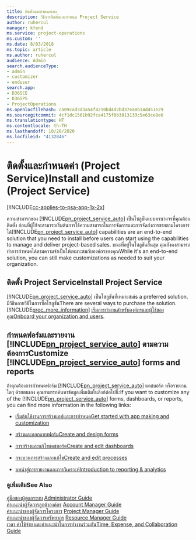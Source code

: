 ```yaml
---
title: ติดตั้งและกำหนดเอง
description: วิธีการติดตั้งและกำหนด Project Service
author: ruhercul
manager: kfend
ms.service: project-operations
ms.custom: ''
ms.date: 8/03/2018
ms.topic: article
ms.author: ruhercul
audience: Admin
search.audienceType:
- admin
- customizer
- enduser
search.app:
- D365CE
- D365PS
- ProjectOperations
ms.openlocfilehash: ca09cad3d3a54f4210bd4d2bd37ea0b14d451e29
ms.sourcegitcommit: 4cf1dc1561b92fca4175f0b3813133c5e63ce8e6
ms.translationtype: HT
ms.contentlocale: th-TH
ms.lasthandoff: 10/28/2020
ms.locfileid: "4132846"
---
```

# <a name="install-and-customize-project-service"></a><span data-ttu-id="a864f-103">ติดตั้งและกำหนดค่า (Project Service)</span><span class="sxs-lookup"><span data-stu-id="a864f-103">Install and customize (Project Service)</span></span>

[!INCLUDE[cc-applies-to-psa-app-1x-2x](../includes/cc-applies-to-psa-app-1x-2x.md)]

<span data-ttu-id="a864f-104">ความสามารถของ [!INCLUDE[pn_project_service_auto](../includes/pn-project-service-auto.md)] เป็นโซลูชันแบบครบวงจรที่คุณต้องติดตั้ง ก่อนที่ผู้ใช้จะสามารถเริ่มต้นการใช้ความสามารถในการจัดการและการจัดส่งการขายตามโครงการได้</span><span class="sxs-lookup"><span data-stu-id="a864f-104">[!INCLUDE[pn_project_service_auto](../includes/pn-project-service-auto.md)] capabilities are an end-to-end solution that you need to install before users can start using the capabilities to manage and deliver project-based sales.</span></span> <span data-ttu-id="a864f-105">ขณะที่อยู่ในโซลูชันสิ้นสุด คุณยังคงสามารถทำการกำหนดได้ตามความจำเป็นให้เหมาะสมกับองค์กรของคุณ</span><span class="sxs-lookup"><span data-stu-id="a864f-105">While it's an end-to-end solution, you can still make customizations as needed to suit your organization.</span></span>  
<!-- TODO: I expect to find the information on how to get and install this here. Please find that and add it here. Same for Project Service.--> 
  
## <a name="install-project-service"></a><span data-ttu-id="a864f-106">ติดตั้ง Project Service</span><span class="sxs-lookup"><span data-stu-id="a864f-106">Install Project Service</span></span>  
 [!INCLUDE[pn_project_service_auto](../includes/pn-project-service-auto.md)] <span data-ttu-id="a864f-107">เป็นโซลูชันที่เหมาะสม</span><span class="sxs-lookup"><span data-stu-id="a864f-107">is a preferred solution.</span></span> <span data-ttu-id="a864f-108">มีวิธีหลายวิธีในการซื้อโซลูชัน</span><span class="sxs-lookup"><span data-stu-id="a864f-108">There are several ways to purchase the solution.</span></span> [!INCLUDE[proc_more_information](../includes/proc-more-information.md)] <span data-ttu-id="a864f-109">[เริ่มการทำงานสำหรับองค์กรและผู้ใช้ของคุณ](https://docs.microsoft.com/dynamics365/customerengagement/on-premises/admin/onboard-your-organization-and-users-to-dynamics-365-online)</span><span class="sxs-lookup"><span data-stu-id="a864f-109">[Onboard your organization and users](https://docs.microsoft.com/dynamics365/customerengagement/on-premises/admin/onboard-your-organization-and-users-to-dynamics-365-online).</span></span>  
  
## <a name="customize-pn_project_service_auto-forms-and-reports"></a><span data-ttu-id="a864f-110">กำหนดฟอร์มและรายงาน [!INCLUDE[pn_project_service_auto](../includes/pn-project-service-auto.md)] ตามความต้องการ</span><span class="sxs-lookup"><span data-stu-id="a864f-110">Customize [!INCLUDE[pn_project_service_auto](../includes/pn-project-service-auto.md)] forms and reports</span></span>  
 <span data-ttu-id="a864f-111">ถ้าคุณต้องการกำหนดฟอร์ม [!INCLUDE[pn_project_service_auto](../includes/pn-project-service-auto.md)] แดชบอร์ด หรือรายงานใดๆ ด้วยตนเอง คุณสามารถค้นหาข้อมูลเพิ่มเติมในลิงก์ต่อไปนี้:</span><span class="sxs-lookup"><span data-stu-id="a864f-111">If you want to customize any of the [!INCLUDE[pn_project_service_auto](../includes/pn-project-service-auto.md)] forms, dashboards, or reports, you can find more information in the following links:</span></span>  
  
- [<span data-ttu-id="a864f-112">เริ่มต้นใช้งานการสร้างแอปและการกำหนด</span><span class="sxs-lookup"><span data-stu-id="a864f-112">Get started with app making and customization</span></span>](https://docs.microsoft.com/dynamics365/customerengagement/on-premises/customize/getting-started-customization)  
  
- [<span data-ttu-id="a864f-113">สร้างและออกแบบฟอร์ม</span><span class="sxs-lookup"><span data-stu-id="a864f-113">Create and design forms</span></span>](https://docs.microsoft.com/dynamics365/customerengagement/on-premises/customize/create-design-forms)  
  
- [<span data-ttu-id="a864f-114">การสร้างและแก้ไขแดชบอร์ด</span><span class="sxs-lookup"><span data-stu-id="a864f-114">Create and edit dashboards</span></span>](https://docs.microsoft.com/dynamics365/customerengagement/on-premises/customize/create-edit-dashboards)  
  
- [<span data-ttu-id="a864f-115">กระบวนการสร้างและแก้ไข</span><span class="sxs-lookup"><span data-stu-id="a864f-115">Create and edit processes</span></span>](https://docs.microsoft.com/dynamics365/customerengagement/on-premises/customize/guide-staff-through-common-tasks-processes)  
  
- [<span data-ttu-id="a864f-116">บทนำสู่การรายงานและการวิเคราะห์</span><span class="sxs-lookup"><span data-stu-id="a864f-116">Introduction to reporting & analytics</span></span>](https://docs.microsoft.com/dynamics365/customerengagement/on-premises/analytics/reporting-analytics-with-dynamics-365)  
  
### <a name="see-also"></a><span data-ttu-id="a864f-117">ดูเพิ่มเติม</span><span class="sxs-lookup"><span data-stu-id="a864f-117">See Also</span></span>  
 <span data-ttu-id="a864f-118">[คู่มือของผู้ดูแลระบบ](../psa/admin-guide.md) </span><span class="sxs-lookup"><span data-stu-id="a864f-118">[Administrator Guide](../psa/admin-guide.md) </span></span>  
 <span data-ttu-id="a864f-119">[คำแนะนำผู้จัดการลูกค้าองค์กร](../psa/account-manager-guide.md) </span><span class="sxs-lookup"><span data-stu-id="a864f-119">[Account Manager Guide](../psa/account-manager-guide.md) </span></span>  
 <span data-ttu-id="a864f-120">[คำแนะนำของผู้จัดการโครงการ](../psa/project-manager-guide.md) </span><span class="sxs-lookup"><span data-stu-id="a864f-120">[Project Manager Guide](../psa/project-manager-guide.md) </span></span>  
 <span data-ttu-id="a864f-121">[คำแนะนำของผู้จัดการทรัพยากร](../psa/resource-manager-guide.md) </span><span class="sxs-lookup"><span data-stu-id="a864f-121">[Resource Manager Guide](../psa/resource-manager-guide.md) </span></span>  
 [<span data-ttu-id="a864f-122">เวลา ค่าใช้จ่าย และคำแนะนำในการทำงานร่วมกัน</span><span class="sxs-lookup"><span data-stu-id="a864f-122">Time, Expense, and Collaboration Guide</span></span>](../psa/time-expense-collaboration-guide.md)
